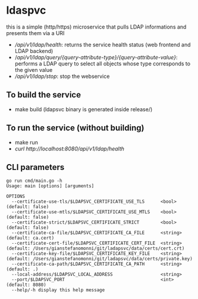 # ldaspvc
this is a simple (http/https) microservice that pulls LDAP informations and presents them via a URI


- _/api/v1/ldap/health_: returns the service health status (web frontend and LDAP backend)
- /_api/v1/ldap/query/{query-attribute-type}/{query-attribute-value}_: performs a LDAP query to select all objects whose type corresponds to the given value
- _/api/v1/ldap/stop_: stop the webservice

## To build the service
- make build (ldapsvc binary is generated inside release/)

## To run the service (without building)
- make run
- _curl http://localhost:8080/api/v1/ldap/health_

## CLI parameters
```azure
go run cmd/main.go -h
Usage: main [options] [arguments]

OPTIONS
  --certificate-use-tls/$LDAPSVC_CERTIFICATE_USE_TLS      <bool>    (default: false)
  --certificate-use-mtls/$LDAPSVC_CERTIFICATE_USE_MTLS    <bool>    (default: false)
  --certificate-strict/$LDAPSVC_CERTIFICATE_STRICT        <bool>    (default: false)
  --certificate-ca-file/$LDAPSVC_CERTIFICATE_CA_FILE      <string>  (default: ca.cert)
  --certificate-cert-file/$LDAPSVC_CERTIFICATE_CERT_FILE  <string>  (default: /Users/gianstefanomonni/git/ladapsvc/data/certs/cert.crt)
  --certificate-key-file/$LDAPSVC_CERTIFICATE_KEY_FILE    <string>  (default: /Users/gianstefanomonni/git/ladapsvc/data/certs/private.key)
  --certificate-ca-path/$LDAPSVC_CERTIFICATE_CA_PATH      <string>  (default: .)
  --local-address/$LDAPSVC_LOCAL_ADDRESS                  <string>  
  --port/$LDAPSVC_PORT                                    <int>     (default: 8080)
  --help/-h display this help message
```